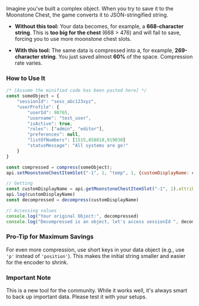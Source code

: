 Imagine you've built a complex object. When you try to save it to the Moonstone Chest, the game converts it to JSON-stringified string.

*   **Without this tool:** Your data becomes, for example, a **668-character string**. This is **too big for the chest** (668 > 476) and will fail to save, forcing you to use more moonstone chest slots.

*   **With this tool:** The same data is compressed into a, for example, **269-character string**. You just saved almost **60%** of the space. Compression rate varies.

### How to Use It

```javascript
/* [Assume the minified code has been pasted here] */
const someObject = {
    "sessionId": "sess_abc123xyz",
    "userProfile": {
        "userId": 98765,
        "username": "test_user",
        "isActive": true,
        "roles": ["admin", "editor"],
        "preferences": null,
        "listOfNumbers": [1515,858818,919030]
        "statusMessage": "All systems are go!"
    }
}

const compressed = compress(someObject);
api.setMoonstoneChestItemSlot("-1", 1, "temp", 1, {customDisplayName: compressed})

// Getting
const customDisplayName = api.getMoonstoneChestItemSlot("-1", 1).attributes.customDisplayName;
api.log(customDisplayName)
const decompressed = decompress(customDisplayName)

// Accessing values
console.log("Your original Object:", decompressed)
console.log("Decompressed is an object, let's access sessionId ", decompressed.sessionId) 
```

### Pro-Tip for Maximum Savings

For even more compression, use short keys in your data object (e.g., use `'p'` instead of `'position'`). This makes the initial string smaller and easier for the encoder to shrink.

### Important Note

This is a new tool for the community. While it works well, it's always smart to back up important data. Please test it with your setups.